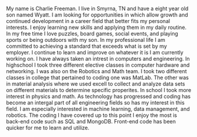 My name is Charlie Freeman. I live in Smyrna, TN and have a eight year old son named Wyatt. I am looking for opportunities in which allow growth and continued development in a career field that better fits my personal interests. I enjoy learning new skills and applying them in my daily routine. In my free time I love puzzles, board games, social events, and playing sports or being outdoors with my son. In my professional life I am committed to achieving a standard that exceeds what is set by my employer. I continue to learn and improve on whatever it is I am currently working on. I have always taken an intrest in computers and engineering. In highschool I took three different elective classes in computer hardware and networking. I was also on the Robotics and Math team. I took two different classes in college that pertained to coding one was MatLab. The other was in material analysis where we used excell to collect and analyze data sets on different materials to determine specific properites. In school I took more interest in physics and math. As technology has progressed and coding has become an intergal part of all engineering fields so has my interest in this field. I am especially interested in machine learning, data management, and robotics. The coding I have covered up to this point I enjoy the most is back-end code such as SQL and MongoDB. Front-end code has been quicker for me to learn and utilize.

